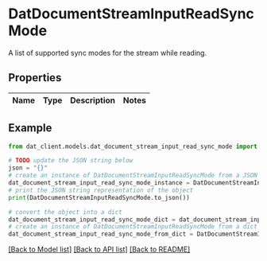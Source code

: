 # DatDocumentStreamInputReadSyncMode

A list of supported sync modes for the stream while reading.

## Properties

Name | Type | Description | Notes
------------ | ------------- | ------------- | -------------

## Example

```python
from dat_client.models.dat_document_stream_input_read_sync_mode import DatDocumentStreamInputReadSyncMode

# TODO update the JSON string below
json = "{}"
# create an instance of DatDocumentStreamInputReadSyncMode from a JSON string
dat_document_stream_input_read_sync_mode_instance = DatDocumentStreamInputReadSyncMode.from_json(json)
# print the JSON string representation of the object
print(DatDocumentStreamInputReadSyncMode.to_json())

# convert the object into a dict
dat_document_stream_input_read_sync_mode_dict = dat_document_stream_input_read_sync_mode_instance.to_dict()
# create an instance of DatDocumentStreamInputReadSyncMode from a dict
dat_document_stream_input_read_sync_mode_from_dict = DatDocumentStreamInputReadSyncMode.from_dict(dat_document_stream_input_read_sync_mode_dict)
```
[[Back to Model list]](../README.md#documentation-for-models) [[Back to API list]](../README.md#documentation-for-api-endpoints) [[Back to README]](../README.md)


